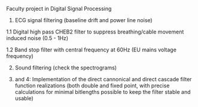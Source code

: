 Faculty project in Digital Signal Processing


1. ECG signal filtering (baseline drift and power line noise)

1.1 Digital high pass CHEB2 filter to suppress breathing/cable movement induced noise (0.5 - 1Hz)

1.2 Band stop filter with central frequency at 60Hz (EU mains voltage frequency)


2. Sound filtering (check the spectrograms)


3. and 4: Implementation of the direct cannonical and direct cascade filter function realizations (both double and fixed point, with precise calculations for minimal bitlengths possible to keep the filter stable and usable)
